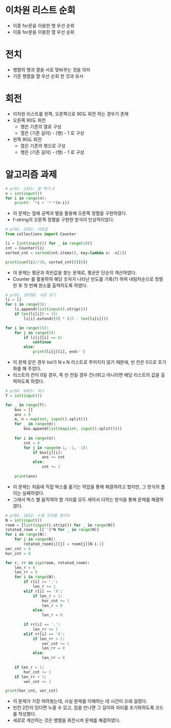 # 이차원 리스트 순회

- 이중 for문을 이용한 행 우선 순회
- 이중 for문을 이용한 열 우선 순회

# 전치

- 행렬의 행과 열을 서로 맞바꾸는 것을 의미
- 기존 행렬을 열 우선 순회 한 것과 유사

# 회전

- 이차원 리스트를 왼쪽, 오른쪽으로 90도 회전 하는 경우가 존재
- 오른쪽 90도 회전
  - 행은 기존의 열로 구성
  - 열은 (기존 길이) - (행) - 1 로 구성
- 왼쪽 90도 회전
  - 열은 기존의 행으로 구성
  - 행은 (기존 길이) - (행) - 1 로 구성

# 알고리즘 과제

```python
# pr01. 2441: 별 찍기-4
n = int(input())
for i in range(n):
    print(' '*i + '*'*(n-i))
```

- 이 문제는 앞에 공백과 별을 활용해 오른쪽 정렬을 구현하였다.
- f-string의 오른쪽 정렬을 구현한 방식이 인상적이었다.

```python
# pr02. 2592: 대표값
from collections import Counter 

li = [int(input()) for _ in range(10)]
cnt = Counter(li)
sorted_cnt = sorted(cnt.items(), key=lambda x: -x[1])

print(sum(li)//10, sorted_cnt[0][0])
```

- 이 문제는 평균과 최빈값을 찾는 문제로, 평균은 단순히 계산하였다.
- Counter 를 활용하여 해당 숫자가 나타난 빈도를 기록(?) 하여 내림차순으로 정렬한 후 첫 번째 원소를 출력하도록 하였다.

```python
# pr03. 10798: 세로 읽기
li = []
for i in range(5):
    li.append(list(input().strip()))
    if len(li[i]) < 15:
        li[i].extend([0] * (15 - len(li[i])))

for i in range(15):
    for j in range(5):
        if li[j][i] == 0:
            continue
        else:
            print(li[j][i], end='')
```

- 이 문제 같은 경우 list가 N x N 리스트로 주어지지 않기 때문에, 빈 칸은 0으로 초기화를 해 주었다.
- 리스트의 칸이 0일 경우, 즉 빈 칸일 경우 건너뛰고 아니라면 해당 리스트의 값을 출력하도록 하였다.

```python
# pr04. 9455: 박스
T = int(input())

for _ in range(T):
    box = []
    ans = 0
    m, n = map(int, input().split())
    for _ in range(m):
        box.append(list(map(int, input().split())))
    
    for i in range(n):
        cnt = 0
        for j in range(m-1, -1, -1):
            if box[j][i]:
                ans += cnt
            else:
                cnt += 1
    
    print(ans)
```

- 이 문제는 처음에 직접 박스를 옮기는 작업을 통해 해결하려고 했지만, 그 방식의 풀이는 실패하였다.
- 그래서 박스 별 움직여야 할 거리를 모두 세어서 더하는 방식을 통해 문제를 해결하였다.

```python
# pr05. 1652: 누울 자리를 찾아라
N = int(input())
room = [list(input().strip()) for _ in range(N)]
rotated_room = [['']*N for _ in range(N)]
for i in range(N):
    for j in range(N):
        rotated_room[i][j] = room[j][N-i-1]
ver_cnt = 0
hor_cnt = 0

for r, rr in zip(room, rotated_room):
    len_r = 0
    len_rr = 0
    for i in range(N):
        if r[i] == '.':
            len_r += 1
        elif r[i] == 'X':
            if len_r > 1:
                hor_cnt += 1
                len_r = 0
            else:
                len_r = 0
        
        if rr[i] == '.':
            len_rr += 1
        elif rr[i] == 'X':
            if len_rr > 1:
                ver_cnt += 1
                len_rr = 0
            else:
                len_rr = 0
    
    if len_r > 1:
        hor_cnt += 1                
    if len_rr > 1:
        ver_cnt += 1

print(hor_cnt, ver_cnt)
```

- 이 문제가 가장 어려웠는데, 사실 문제를 이해하는 데 시간이 오래 걸렸다.
- 빈칸 2칸이 있다면 누울 수 있고, 짐을 만나면 그 길이와 자리를 초기화하도록 코드를 작성했다.
- 세로로 계산하는 것은 행렬을 회전시켜 문제를 해결하였다.